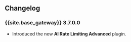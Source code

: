 ## Changelog

### {{site.base_gateway}} 3.7.0.0

* Introduced the new **AI Rate Limiting Advanced** plugin.
